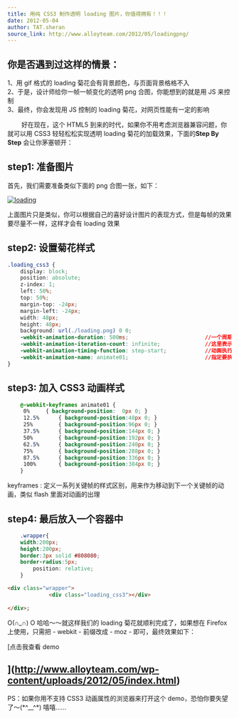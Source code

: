 ```yaml
---
title: 用纯 CSS3 制作透明 loading 图片，你值得拥有！！！
date: 2012-05-04
author: TAT.sheran
source_link: http://www.alloyteam.com/2012/05/loadingpng/
---
```


<!-- {% raw %} - for jekyll -->

## 你是否遇到过这样的情景：

1、用 gif 格式的 loading 菊花会有背景颜色，与页面背景格格不入  
2、于是，设计师给你一帧一帧变化的透明 png 合图，你能想到的就是用 JS 来控制  
3、最终，你会发现用 JS 控制的 loading 菊花，对网页性能有一定的影响

        好在现在，这个 HTML5 到来的时代，如果你不用考虑浏览器兼容问题，你就可以用 CSS3 轻轻松松实现透明 loading 菊花的加载效果，下面的**Step By Step** 会让你茅塞顿开：

## step1: 准备图片

首先，我们需要准备类似下面的 png 合图一张，如下：

[![](http://www.alloyteam.com/wp-content/uploads/2012/05/loading-300x37.png "loading")](http://www.alloyteam.com/wp-content/uploads/2012/05/loading.png)

上面图片只是类似，你可以根据自己的喜好设计图片的表现方式，但是每帧的效果要尽量不一样，这样才会有 loading 效果

## step2: 设置菊花样式

```css
.loading_css3 {
    display: block;
    position: absolute;
    z-index: 1;
    left: 50%;
    top: 50%;
    margin-top: -24px;
    margin-left: -24px;
    width: 48px;
    height: 48px;
    background: url(./loading.png) 0 0;
    -webkit-animation-duration: 500ms;                        //一个周期动画执行时间
    -webkit-animation-iteration-count: infinite;              //这里表示执行无限次，即菊花一直转
    -webkit-animation-timing-function: step-start;            //动画执行方式
    -webkit-animation-name: animate01;                        //指定要执行的动画的名称，见step3
}
```

## step3: 加入 CSS3 动画样式

```css
    @-webkit-keyframes animate01 {
	 0%		{ background-position:  0px 0; }
	 12.5%		{ background-position:48px 0; }
	 25%		{ background-position:96px 0; }
	 37.5%		{ background-position:144px 0; }
	 50%		{ background-position:192px 0; }
	 62.5%		{ background-position:240px 0; }
	 75%		{ background-position:288px 0; }
	 87.5%		{ background-position:336px 0; }
	 100%		{ background-position:384px 0; }
    }
```

keyframes : 定义一系列关键帧的样式区别，用来作为移动到下一个关键帧的动画，类似 flash 里面对动画的出理

## step4: 最后放入一个容器中

```css
    .wrapper{
	width:200px;
	height:200px;
	border:3px solid #808080;
	border-radius:5px;
        position: relative;
    }
```

```html
<div class="wrapper">
             <div class="loading_css3"></div>
        
</div>;
```

O(∩\_∩) O 哈哈～～就这样我们的 loading 菊花就顺利完成了，如果想在 Firefox 上使用，只需把 - webkit - 前缀改成 - moz - 即可，最终效果如下：

\[点击我查看 demo  

## ](<http://www.alloyteam.com/wp-content/uploads/2012/05/index.html>)

PS：如果你用不支持 CSS3 动画属性的浏览器来打开这个 demo，恐怕你要失望了～(\*^\_\_^\*) 嘻嘻……


<!-- {% endraw %} - for jekyll -->